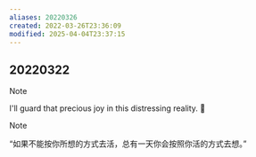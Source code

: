 ```yaml
---
aliases: 20220326
created: 2022-03-26T23:36:09
modified: 2025-04-04T23:37:15
---
```


## 20220322

> [!note]
> I'll guard that precious joy in this distressing reality. 🌈

> [!note]
> “如果不能按你所想的方式去活，总有一天你会按照你活的方式去想。”
